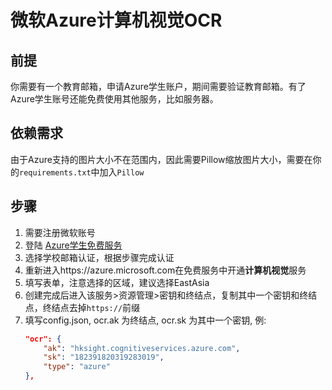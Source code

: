# 微软Azure计算机视觉OCR

## 前提

你需要有一个教育邮箱，申请Azure学生账户，期间需要验证教育邮箱。有了Azure学生账号还能免费使用其他服务，比如服务器。

## 依赖需求

由于Azure支持的图片大小不在范围内，因此需要Pillow缩放图片大小，需要在你的`requirements.txt`中加入`Pillow` 

## 步骤

 1. 需要注册微软账号
 2. 登陆 [Azure学生免费服务](https://azure.microsoft.com/zh-cn/resources/students/)
 3. 选择学校邮箱认证，根据步骤完成认证
 4. 重新进入https://azure.microsoft.com在免费服务中开通**计算机视觉**服务
 5. 填写表单，注意选择的区域，建议选择EastAsia
 6. 创建完成后进入该服务>资源管理>密钥和终结点，复制其中一个密钥和终结点，终结点去掉`https://`前缀
 7. 填写config.json, ocr.ak 为终结点, ocr.sk 为其中一个密钥, 例:
    ```json
    "ocr": {
        "ak": "hksight.cognitiveservices.azure.com",
        "sk": "182391820319283019",
        "type": "azure"
    },
    ```
